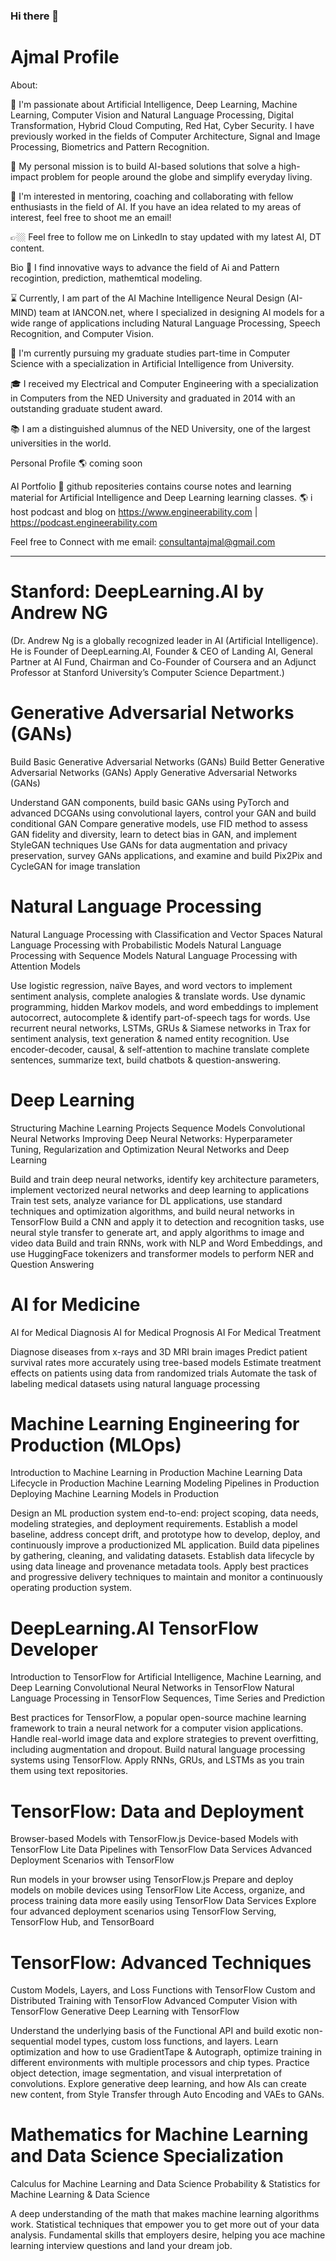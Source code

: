 ### Hi there 👋

<!--
**ajmal001786/ajmal001786** is a ✨ _special_ ✨ repository because its `README.md` (this file) appears on your GitHub profile.

Here are some ideas to get you started:

👯 I’m looking to collaborate on Research Projects
- 🔭 I’m currently working on ...
- 🌱 I’m currently learning ...
- 🤔 I’m looking for help with ...
- 💬 Ask me about ...
- 📫 How to reach me: ...
- 😄 Pronouns: ...
- ⚡ Fun fact: ...
-->

# Ajmal Profile

About:

🔭 I'm passionate about Artificial Intelligence, Deep Learning, Machine Learning, Computer Vision and Natural Language Processing, Digital Transformation, Hybrid Cloud Computing, Red Hat, Cyber Security. I have previously worked in the fields of Computer Architecture, Signal and Image Processing, Biometrics and Pattern Recognition.

💭 My personal mission is to build AI-based solutions that solve a high-impact problem for people around the globe and simplify everyday living.

👯 I'm interested in mentoring, coaching and collaborating with fellow enthusiasts in the field of AI. If you have an idea related to my areas of interest, feel free to shoot me an email!

👉🏼 Feel free to follow me on LinkedIn to stay updated with my latest AI, DT content.

Bio
🧠 I find innovative ways to advance the field of Ai and Pattern recogintion, prediction, mathemtical modeling.

⌛️ Currently, I am part of the AI Machine Intelligence Neural Design (AI-MIND) team at IANCON.net, where I specialized in designing AI models for a wide range of applications including Natural Language Processing, Speech Recognition, and Computer Vision.

🌱 I'm currently pursuing my graduate studies part-time in Computer Science with a specialization in Artificial Intelligence from University.

🎓 I received my Electrical and Computer Engineering with a specialization in Computers from the NED University and graduated in 2014 with an outstanding graduate student award.

📚 I am a distinguished alumnus of the NED University, one of the largest universities in the world.

Personal Profile
🌎 coming soon

AI Portfolio
💼 github repositeries contains course notes and learning material for Artificial Intelligence and Deep Learning learning classes.
🌎 i host podcast and blog on https://www.engineerability.com | https://podcast.engineerability.com

Feel free to Connect with me email: consultantajmal@gmail.com

*********************************************************************


# Stanford: DeepLearning.AI by Andrew NG 
(Dr. Andrew Ng is a globally recognized leader in AI (Artificial Intelligence). He is Founder of DeepLearning.AI, Founder & CEO of Landing AI, General Partner at AI Fund, Chairman and Co-Founder of Coursera and an Adjunct Professor at Stanford University’s Computer Science Department.)

# Generative Adversarial Networks (GANs)

Build Basic Generative Adversarial Networks (GANs)
Build Better Generative Adversarial Networks (GANs)
Apply Generative Adversarial Networks (GANs)

Understand GAN components, build basic GANs using PyTorch and advanced DCGANs using convolutional layers, control your GAN and build conditional GAN
Compare generative models, use FID method to assess GAN fidelity and diversity, learn to detect bias in GAN, and implement StyleGAN techniques
Use GANs for data augmentation and privacy preservation, survey GANs applications, and examine and build Pix2Pix and CycleGAN for image translation

# Natural Language Processing

Natural Language Processing with Classification and Vector Spaces
Natural Language Processing with Probabilistic Models
Natural Language Processing with Sequence Models
Natural Language Processing with Attention Models

Use logistic regression, naïve Bayes, and word vectors to implement sentiment analysis, complete analogies & translate words.
Use dynamic programming, hidden Markov models, and word embeddings to implement autocorrect, autocomplete & identify part-of-speech tags for words.
Use recurrent neural networks, LSTMs, GRUs & Siamese networks in Trax for sentiment analysis, text generation & named entity recognition.
Use encoder-decoder, causal, & self-attention to machine translate complete sentences, summarize text, build chatbots & question-answering.

# Deep Learning

Structuring Machine Learning Projects
Sequence Models
Convolutional Neural Networks
Improving Deep Neural Networks: Hyperparameter Tuning, Regularization and Optimization
Neural Networks and Deep Learning

Build and train deep neural networks, identify key architecture parameters, implement vectorized neural networks and deep learning to applications
Train test sets, analyze variance for DL applications, use standard techniques and optimization algorithms, and build neural networks in TensorFlow
Build a CNN and apply it to detection and recognition tasks, use neural style transfer to generate art, and apply algorithms to image and video data
Build and train RNNs, work with NLP and Word Embeddings, and use HuggingFace tokenizers and transformer models to perform NER and Question Answering


# AI for Medicine
AI for Medical Diagnosis
AI for Medical Prognosis
AI For Medical Treatment

Diagnose diseases from x-rays and 3D MRI brain images
Predict patient survival rates more accurately using tree-based models
Estimate treatment effects on patients using data from randomized trials
Automate the task of labeling medical datasets using natural language processing


# Machine Learning Engineering for Production (MLOps)
Introduction to Machine Learning in Production
Machine Learning Data Lifecycle in Production
Machine Learning Modeling Pipelines in Production
Deploying Machine Learning Models in Production

Design an ML production system end-to-end: project scoping, data needs, modeling strategies, and deployment requirements.
Establish a model baseline, address concept drift, and prototype how to develop, deploy, and continuously improve a productionized ML application.
Build data pipelines by gathering, cleaning, and validating datasets. Establish data lifecycle by using data lineage and provenance metadata tools.
Apply best practices and progressive delivery techniques to maintain and monitor a continuously operating production system.

# DeepLearning.AI TensorFlow Developer
Introduction to TensorFlow for Artificial Intelligence, Machine Learning, and Deep Learning
Convolutional Neural Networks in TensorFlow
Natural Language Processing in TensorFlow
Sequences, Time Series and Prediction

Best practices for TensorFlow, a popular open-source machine learning framework to train a neural network for a computer vision applications.
Handle real-world image data and explore strategies to prevent overfitting, including augmentation and dropout.
Build natural language processing systems using TensorFlow.
Apply RNNs, GRUs, and LSTMs as you train them using text repositories.


# TensorFlow: Data and Deployment
Browser-based Models with TensorFlow.js
Device-based Models with TensorFlow Lite
Data Pipelines with TensorFlow Data Services
Advanced Deployment Scenarios with TensorFlow

Run models in your browser using TensorFlow.js
Prepare and deploy models on mobile devices using TensorFlow Lite
Access, organize, and process training data more easily using TensorFlow Data Services
Explore four advanced deployment scenarios using TensorFlow Serving, TensorFlow Hub, and TensorBoard


# TensorFlow: Advanced Techniques
Custom Models, Layers, and Loss Functions with TensorFlow
Custom and Distributed Training with TensorFlow
Advanced Computer Vision with TensorFlow
Generative Deep Learning with TensorFlow

Understand the underlying basis of the Functional API and build exotic non-sequential model types, custom loss functions, and layers.
Learn optimization and how to use GradientTape & Autograph, optimize training in different environments with multiple processors and chip types.
Practice object detection, image segmentation, and visual interpretation of convolutions.
Explore generative deep learning, and how AIs can create new content, from Style Transfer through Auto Encoding and VAEs to GANs.


# Mathematics for Machine Learning and Data Science Specialization
Calculus for Machine Learning and Data Science
Probability & Statistics for Machine Learning & Data Science

A deep understanding of the math that makes machine learning algorithms work.
Statistical techniques that empower you to get more out of your data analysis.
Fundamental skills that employers desire, helping you ace machine learning interview questions and land your dream job.
